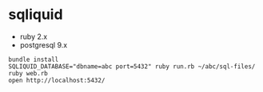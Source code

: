 # sqliquid

* ruby 2.x
* postgresql 9.x

```
bundle install
SQLIQUID_DATABASE="dbname=abc port=5432" ruby run.rb ~/abc/sql-files/
ruby web.rb
open http://localhost:5432/
```
